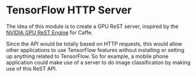 # TensorFlow HTTP Server

The idea of this module is to create a GPU ReST server, inspired by the [NVIDIA
GPU ReST Engine](https://github.com/NVIDIA/gpu-rest-engine) for Caffe.

Since the API would be totally based on HTTP requests, this would allow other
applications to use TensorFlow features without installing or setting up
anything related to TensorFlow. So for example, a mobile phone application
could make use of a server to do image classification by making use of this
ReST API.
